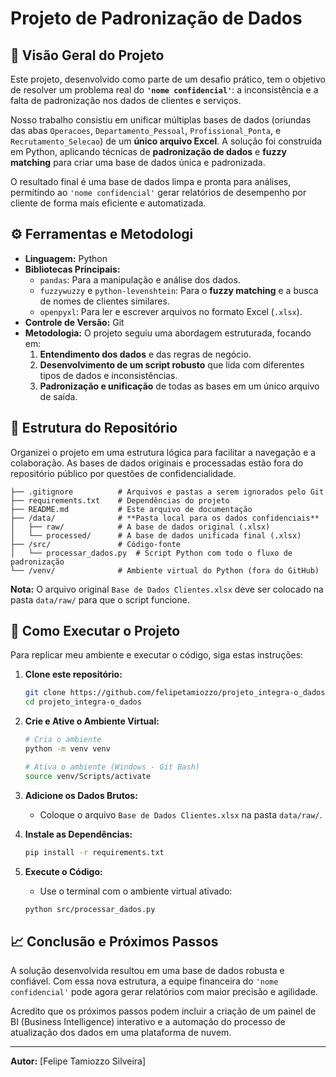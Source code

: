 
# Projeto de Padronização de Dados

## 📜 Visão Geral do Projeto

Este projeto, desenvolvido como parte de um desafio prático, tem o objetivo de resolver um problema real do **`'nome confidencial'`**: a inconsistência e a falta de padronização nos dados de clientes e serviços.

Nosso trabalho consistiu em unificar múltiplas bases de dados (oriundas das abas `Operacoes`, `Departamento_Pessoal`, `Profissional_Ponta`, e `Recrutamento_Selecao`) de um **único arquivo Excel**. A solução foi construída em Python, aplicando técnicas de **padronização de dados** e **fuzzy matching** para criar uma base de dados única e padronizada.

O resultado final é uma base de dados limpa e pronta para análises, permitindo ao `'nome confidencial'` gerar relatórios de desempenho por cliente de forma mais eficiente e automatizada.

## ⚙️ Ferramentas e Metodologi
  * **Linguagem:** Python
  * **Bibliotecas Principais:**
      * `pandas`: Para a manipulação e análise dos dados.
      * `fuzzywuzzy` e `python-levenshtein`: Para o **fuzzy matching** e a busca de nomes de clientes similares.
      * `openpyxl`: Para ler e escrever arquivos no formato Excel (`.xlsx`).
  * **Controle de Versão:** Git
  * **Metodologia:** O projeto seguiu uma abordagem estruturada, focando em:
    1.  **Entendimento dos dados** e das regras de negócio.
    2.  **Desenvolvimento de um script robusto** que lida com diferentes tipos de dados e inconsistências.
    3.  **Padronização e unificação** de todas as bases em um único arquivo de saída.

## 📂 Estrutura do Repositório

Organizei o projeto em uma estrutura lógica para facilitar a navegação e a colaboração. As bases de dados originais e processadas estão fora do repositório público por questões de confidencialidade.

```
├── .gitignore          # Arquivos e pastas a serem ignorados pelo Git
├── requirements.txt    # Dependências do projeto
├── README.md           # Este arquivo de documentação
├── /data/              # **Pasta local para os dados confidenciais**
│   ├── raw/            # A base de dados original (.xlsx)
│   └── processed/      # A base de dados unificada final (.xlsx)
├── /src/               # Código-fonte
│   └── processar_dados.py  # Script Python com todo o fluxo de padronização
└── /venv/              # Ambiente virtual do Python (fora do GitHub)
```

**Nota:** O arquivo original `Base de Dados Clientes.xlsx` deve ser colocado na pasta `data/raw/` para que o script funcione.

## 🚀 Como Executar o Projeto

Para replicar meu ambiente e executar o código, siga estas instruções:

1.  **Clone este repositório:**

    ```bash
    git clone https://github.com/felipetamiozzo/projeto_integra-o_dados
    cd projeto_integra-o_dados
    ```

2.  **Crie e Ative o Ambiente Virtual:**

    ```bash
    # Cria o ambiente
    python -m venv venv

    # Ativa o ambiente (Windows - Git Bash)
    source venv/Scripts/activate
    ```

3.  **Adicione os Dados Brutos:**

      * Coloque o arquivo `Base de Dados Clientes.xlsx` na pasta `data/raw/`.

4.  **Instale as Dependências:**

    ```bash
    pip install -r requirements.txt
    ```

5.  **Execute o Código:**

      * Use o terminal com o ambiente virtual ativado:

    <!-- end list -->

    ```bash
    python src/processar_dados.py
    ```

## 📈 Conclusão e Próximos Passos

A solução desenvolvida resultou em uma base de dados robusta e confiável. Com essa nova estrutura, a equipe financeira do `'nome confidencial'` pode agora gerar relatórios com maior precisão e agilidade.

Acredito que os próximos passos podem incluir a criação de um painel de BI (Business Intelligence) interativo e a automação do processo de atualização dos dados em uma plataforma de nuvem.

-----

**Autor:** [Felipe Tamiozzo Silveira]